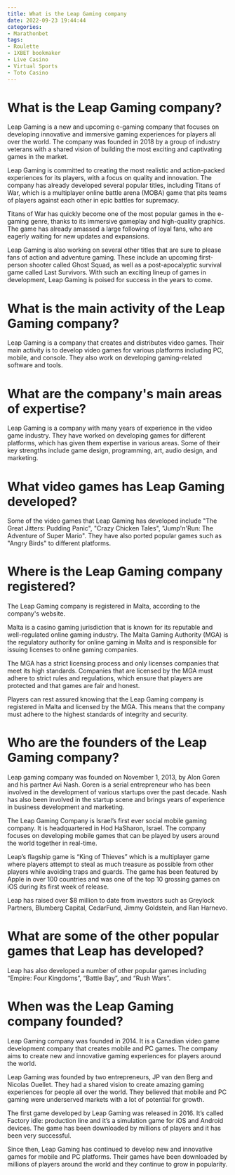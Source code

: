```yaml
---
title: What is the Leap Gaming company 
date: 2022-09-23 19:44:44
categories:
- Marathonbet
tags:
- Roulette
- 1XBET bookmaker
- Live Casino
- Virtual Sports
- Toto Casino
---
```



#  What is the Leap Gaming company? 
 Leap Gaming is a new and upcoming e-gaming company that focuses on developing innovative and immersive gaming experiences for players all over the world. The company was founded in 2018 by a group of industry veterans with a shared vision of building the most exciting and captivating games in the market. 

Leap Gaming is committed to creating the most realistic and action-packed experiences for its players, with a focus on quality and innovation. The company has already developed several popular titles, including Titans of War, which is a multiplayer online battle arena (MOBA) game that pits teams of players against each other in epic battles for supremacy. 

Titans of War has quickly become one of the most popular games in the e-gaming genre, thanks to its immersive gameplay and high-quality graphics. The game has already amassed a large following of loyal fans, who are eagerly waiting for new updates and expansions. 

Leap Gaming is also working on several other titles that are sure to please fans of action and adventure gaming. These include an upcoming first-person shooter called Ghost Squad, as well as a post-apocalyptic survival game called Last Survivors. With such an exciting lineup of games in development, Leap Gaming is poised for success in the years to come.

#  What is the main activity of the Leap Gaming company? 

Leap Gaming is a company that creates and distributes video games. Their main activity is to develop video games for various platforms including PC, mobile, and console. They also work on developing gaming-related software and tools.

# What are the company's main areas of expertise? 

Leap Gaming is a company with many years of experience in the video game industry. They have worked on developing games for different platforms, which has given them expertise in various areas. Some of their key strengths include game design, programming, art, audio design, and marketing.

# What video games has Leap Gaming developed? 

Some of the video games that Leap Gaming has developed include "The Great Jitters: Pudding Panic", "Crazy Chicken Tales", "Jump'n'Run: The Adventure of Super Mario". They have also ported popular games such as "Angry Birds" to different platforms.

#  Where is the Leap Gaming company registered? 

The Leap Gaming company is registered in Malta, according to the company's website.

Malta is a casino gaming jurisdiction that is known for its reputable and well-regulated online gaming industry. The Malta Gaming Authority (MGA) is the regulatory authority for online gaming in Malta and is responsible for issuing licenses to online gaming companies.

The MGA has a strict licensing process and only licenses companies that meet its high standards. Companies that are licensed by the MGA must adhere to strict rules and regulations, which ensure that players are protected and that games are fair and honest.

Players can rest assured knowing that the Leap Gaming company is registered in Malta and licensed by the MGA. This means that the company must adhere to the highest standards of integrity and security.

#  Who are the founders of the Leap Gaming company? 

Leap gaming company was founded on November 1, 2013, by Alon Goren and his partner Avi Nash. Goren is a serial entrepreneur who has been involved in the development of various startups over the past decade. Nash has also been involved in the startup scene and brings years of experience in business development and marketing.

The Leap Gaming Company is Israel’s first ever social mobile gaming company. It is headquartered in Hod HaSharon, Israel. The company focuses on developing mobile games that can be played by users around the world together in real-time.

Leap’s flagship game is “King of Thieves” which is a multiplayer game where players attempt to steal as much treasure as possible from other players while avoiding traps and guards. The game has been featured by Apple in over 100 countries and was one of the top 10 grossing games on iOS during its first week of release.

Leap has raised over $8 million to date from investors such as Greylock Partners, Blumberg Capital, CedarFund, Jimmy Goldstein, and Ran Harnevo. 

# What are some of the other popular games that Leap has developed? 

Leap has also developed a number of other popular games including “Empire: Four Kingdoms”, “Battle Bay”, and “Rush Wars”.

#  When was the Leap Gaming company founded?

Leap Gaming company was founded in 2014. It is a Canadian video game development company that creates mobile and PC games. The company aims to create new and innovative gaming experiences for players around the world.

Leap Gaming was founded by two entrepreneurs, JP van den Berg and Nicolas Ouellet. They had a shared vision to create amazing gaming experiences for people all over the world. They believed that mobile and PC gaming were underserved markets with a lot of potential for growth.

The first game developed by Leap Gaming was released in 2016. It’s called Factory idle: production line and it’s a simulation game for iOS and Android devices. The game has been downloaded by millions of players and it has been very successful.

Since then, Leap Gaming has continued to develop new and innovative games for mobile and PC platforms. Their games have been downloaded by millions of players around the world and they continue to grow in popularity.